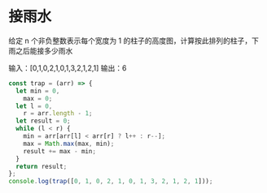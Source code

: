 # 接雨水

给定 n 个非负整数表示每个宽度为 1 的柱子的高度图，计算按此排列的柱子，下雨之后能接多少雨水

输入：[0,1,0,2,1,0,1,3,2,1,2,1]
输出：6

```js
const trap = (arr) => {
  let min = 0,
    max = 0;
  let l = 0,
    r = arr.length - 1;
  let result = 0;
  while (l < r) {
    min = arr[arr[l] < arr[r] ? l++ : r--];
    max = Math.max(max, min);
    result += max - min;
  }
  return result;
};
console.log(trap([0, 1, 0, 2, 1, 0, 1, 3, 2, 1, 2, 1]));
```
